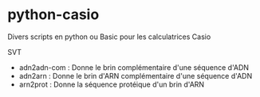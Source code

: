 # python-casio
Divers scripts en python ou Basic pour les calculatrices Casio

SVT
- adn2adn-com : Donne le brin complémentaire d'une séquence d'ADN
- adn2arn : Donne le brin d'ARN complémentaire d'une séquence d'ADN
- arn2prot : Donne la séquence protéique d'un brin d'ARN